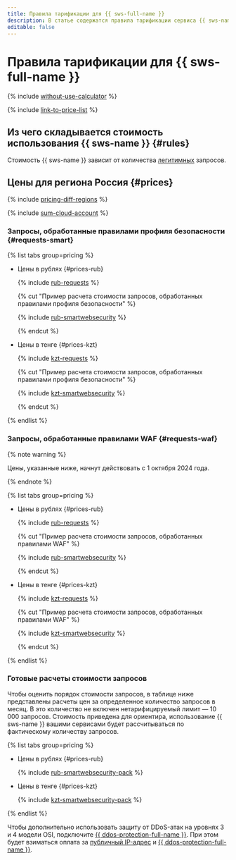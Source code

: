 ```yaml
---
title: Правила тарификации для {{ sws-full-name }}
description: В статье содержатся правила тарификации сервиса {{ sws-name }}.
editable: false
---
```


# Правила тарификации для {{ sws-full-name }}



{% include [without-use-calculator](../_includes/pricing/without-use-calculator.md) %}

{% include [link-to-price-list](../_includes/pricing/link-to-price-list.md) %}

## Из чего складывается стоимость использования {{ sws-name }} {#rules}

Стоимость {{ sws-name }} зависит от количества [легитимных](concepts/rules.md#rule-action) запросов.

## Цены для региона Россия {#prices}

{% include [pricing-diff-regions](../_includes/pricing-diff-regions.md) %}

{% include [sum-cloud-account](../_includes/smartwebsecurity/sum-cloud-account.md) %}

### Запросы, обработанные правилами профиля безопасности {#requests-smart}


{% list tabs group=pricing %}

- Цены в рублях {#prices-rub}

  {% include [rub-requests](../_pricing/smartwebsecurity/rub-requests.md) %}

  {% cut "Пример расчета стоимости запросов, обработанных правилами профиля безопасности" %}

  {% include [rub-smartwebsecurity](../_pricing_examples/smartwebsecurity/rub-smartwebsecurity.md) %}

  {% endcut %}

- Цены в тенге {#prices-kzt}

  {% include [kzt-requests](../_pricing/smartwebsecurity/kzt-requests.md) %}

  {% cut "Пример расчета стоимости запросов, обработанных правилами профиля безопасности" %}

  {% include [kzt-smartwebsecurity](../_pricing_examples/smartwebsecurity/kzt-smartwebsecurity.md) %}

  {% endcut %}

{% endlist %}



### Запросы, обработанные правилами WAF {#requests-waf}

{% note warning %}

Цены, указанные ниже, начнут действовать с 1 октября 2024 года.

{% endnote %}


{% list tabs group=pricing %}

- Цены в рублях {#prices-rub}

  {% include [rub-requests](../_pricing/smartwebsecurity/rub-requests-waf.md) %}

  {% cut "Пример расчета стоимости запросов, обработанных правилами WAF" %}

  {% include [rub-smartwebsecurity](../_pricing_examples/smartwebsecurity/rub-smartwebsecurity-waf.md) %}

  {% endcut %}

- Цены в тенге {#prices-kzt}

  {% include [kzt-requests](../_pricing/smartwebsecurity/kzt-requests-waf.md) %}

  {% cut "Пример расчета стоимости запросов, обработанных правилами WAF" %}

  {% include [kzt-smartwebsecurity](../_pricing_examples/smartwebsecurity/kzt-smartwebsecurity-waf.md) %}

  {% endcut %}

{% endlist %}



### Готовые расчеты стоимости запросов


Чтобы оценить порядок стоимости запросов, в таблице ниже представлены расчеты цен за определенное количество запросов в месяц. В это количество не включен нетарифицируемый лимит — 10 000 запросов.
Стоимость приведена для ориентира, использование {{ sws-name }} вашими сервисами будет рассчитываться по фактическому количеству запросов.

{% list tabs group=pricing %}

- Цены в рублях {#prices-rub}

  {% include [rub-smartwebsecurity-pack](../_pricing_examples/smartwebsecurity/rub-smartwebsecurity-pack.md) %}

- Цены в тенге {#prices-kzt}

  {% include [kzt-smartwebsecurity-pack](../_pricing_examples/smartwebsecurity/kzt-smartwebsecurity-pack.md) %}

{% endlist %}


Чтобы дополнительно использовать защиту от DDoS-атак на уровнях 3 и 4 модели OSI, подключите [{{ ddos-protection-full-name }}](../vpc/ddos-protection/index.md). При этом будет взиматься оплата за [публичный IP-адрес](../vpc/pricing.md#prices-public-ip) и [{{ ddos-protection-full-name }}](../vpc/pricing.md#prices-ddos-protection).
